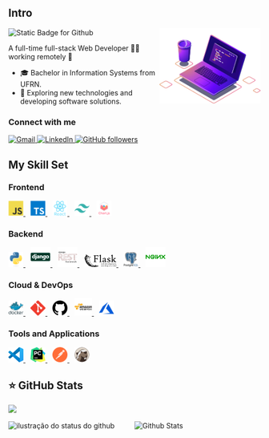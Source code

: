 <h2>Intro</h2>

<img src="./images/computer-illustration.png" alt="Ilustração de um Computador e Café" min-width="40%" max-width="40%" width="40%" align="right">

<img src="https://img.shields.io/static/v1?label=&message=I'm Willamy Domingos&color=f8efd4&style=for-the-badge" alt="Static Badge for Github">

<br>

A full-time full-stack Web Developer 👨‍💻 working remotely 🚀

- 🎓 Bachelor in Information Systems from UFRN.
- 🤔 Exploring new technologies and developing software solutions.

<h3>Connect with me</h3>

<p align="left">
  <a href="mailto:willamy.wlp@gmail.com" title="willamy.wlp@gmail.com">
    <img src="https://img.shields.io/badge/-Gmail-FF0000?style=square&labelColor=FF0000&logo=gmail&logoColor=white&link=willamy.wlp@gmail.com" alt="Gmail"/>
  </a>
  <a href="https://www.linkedin.com/in/willa-my/" title="willa-my">
    <img src="https://img.shields.io/badge/-Linkedin-0e76a8?style=square&logo=Linkedin&logoColor=white&link=https://www.linkedin.com/in/willa-my/" alt="LinkedIn"/>
  </a>
  <a href="https://github.com/willamylp" title="willamylp">
    <img alt="GitHub followers" src="https://img.shields.io/github/followers/willamylp?label=follow&style=social">
  </a>
</p>

<h2>My Skill Set</h2>

<h3>Frontend</h3>
<a href="https://www.javascript.com/" target="_blank">
  <img
    src="./assets/frontend/javascript.svg"
    alt="JavaScript"
    height="30"
  />
</a>
<a href="https://www.typescriptlang.org/" target="_blank">
  <img
    src="./assets/frontend/typescript.svg"
    alt="TypeScript"
    height="30"
    style="margin-left: 10px"
  />
</a>
<a href="https://reactjs.org/" target="_blank">
  <img
    src="./assets/frontend/reactjs.svg"
    alt="ReactJS"
    height="30"
    style="margin-left: 10px"
  />
</a>
<a href="https://www.tailwindcss.com/" target="_blank">
  <img
    src="./assets/frontend/tailwindcss.svg"
    alt="Tailwind CSS"
    height="30"
    style="margin-left: 10px"
  />
</a>
<a href="https://www.chartjs.org" target="_blank">
  <img
    src="./assets/frontend/chartjs.svg"
    alt="ChartJS"
    height="30"
    style="margin-left: 10px"
  />
</a>

<h3>Backend</h3>
<a href="https://www.python.org/" target="_blank">
  <img
    src="./assets/backend/python.svg"
    alt="Python"
    height="30"
  />
</a>  
<a href="https://www.djangoproject.com/" target="_blank">
  <img
    src="./assets/backend/django.svg"
    alt="Django"
    height="40"
    style="margin-left: 10px"
  />
</a>
<a href="https://www.django-rest-framework.org" target="_blank">
  <img
    src="./assets/backend/django-rest.svg"
    alt="Django Rest Framework"
    height="40"
    style="margin-left: 10px"
  />
</a>
<a href="https://flask.palletsprojects.com/" target="_blank">
  <img
    src="./assets/backend/flask.svg"
    alt="Flask"
    height="25"
    style="margin-left: 10px"
  />
</a>
<a href="https://www.postgresql.org/" target="_blank">
  <img
    src="./assets/backend/postgresql.svg"
    alt="PostgreSQL"
    height="30"
    style="margin-left: 10px"
  />
</a>
<a href="https://www.nginx.com/" target="_blank">
  <img
    src="./assets/backend/nginx.svg"
    alt="Nginx"
    height="40"
    style="margin-left: 10px"
  />
</a>

<h3>Cloud & DevOps</h3>
<a href="https://www.docker.com/" target="_blank">
  <img
    src="./assets/cloud_devops/docker.svg"
    alt="Docker"
    height="30"
  />
</a>  
<a href="https://git-scm.com" target="_blank">
  <img
    src="./assets/cloud_devops/git-scm.svg"
    alt="Git"
    height="30"
    style="margin-left: 10px"
  />
</a>
<a href="https://github.com/" target="_blank">
  <img
    src="./assets/cloud_devops/github.svg"
    alt="GitHub"
    height="30"
    style="margin-left: 10px"
  />
</a>
<a href="https://aws.amazon.com/" target="_blank">
  <img
    src="./assets/cloud_devops/aws.svg"
    alt="AWS"
    height="35"
    style="margin-left: 10px"
  />
</a>  
<a href="https://azure.microsoft.com/en-in/" target="_blank">
  <img
    src="./assets/cloud_devops/microsoft-azure.svg"
    alt="Azure"
    height="30"
    style="margin-left: 10px"
  />
</a>

<h3>Tools and Applications</h3>
<a href="https://code.visualstudio.com" target="_blank">
  <img
    src="./assets/tools/vscode.svg"
    alt="VS Code"
    height="30"
  />
</a>
<a href="https://www.jetbrains.com/pt-br/pycharm/" target="_blank">
  <img
    src="./assets/tools/PyCharm.svg"
    alt="PyCharm"
    height="30"
    style="margin-left: 10px"
  />
</a>
<a href="https://www.postman.com" target="_blank">
  <img
    src="./assets/tools/postman.svg"
    alt="Postman"
    height="30"
    style="margin-left: 10px"
  />
</a>
<a href="https://dbeaver.io" target="_blank">
  <img
    src="./assets/tools/DBeaver.svg"
    alt="DBeaver"
    height="30"
    style="margin-left: 10px"
  />
</a>

<br>
<div>
  <h2>⭐ GitHub Stats</h2>
  
  <img src="https://komarev.com/ghpvc/?username=willamylp&&style=square" />
  
  <img
    align="left"
    width="50%"
    src="https://github-readme-stats.vercel.app/api?username=willamylp&show_icons=true&title_color=783c00&text_color=af552e&icon_color=783c00&bg_color=f8efd4&cache_seconds=2300"
    alt="ilustração do status do github"
  />
  <img
    align="left"
    width="38%"
    src="https://github-readme-stats.vercel.app/api/top-langs/?username=willamylp&title_color=783c00&text_color=af552e&icon_color=783c00&bg_color=f8efd4&hide_border=false&include_all_commits=true&count_private=true&layout=compact"
    alt="Github Stats"
  />
</div>
